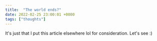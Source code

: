 ```yaml
---
title:  "The world ends?"
date: 2022-02-25 23:00:01 +0000
tags: ["thoughts"]
---
```


It's just that I put this article elsewhere lol for consideration. Let's see :)